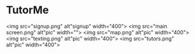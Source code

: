 <h1> TutorMe</h1>

<img src="signup.png" alt"signup" width="400">
<img src="main screen.png" alt"pic" width="">
<img src="map.png" alt"pic" width="400">
<img src="texting.png" alt"pic" width="400">
<img src="tutors.png" alt"pic" width="400">

